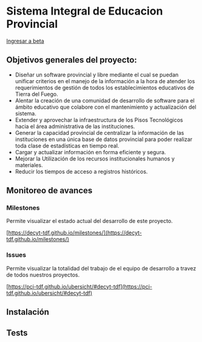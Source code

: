 # Sistema Integral de Educacion Provincial

[Ingresar a beta](http://sieptdf.tk)
## Objetivos generales del proyecto:

* Diseñar un software provincial y libre mediante el cual se puedan unificar criterios en el manejo  de la información a la hora de atender los requerimientos de gestión de todos los establecimientos educativos de Tierra del Fuego.
* Alentar la creación de una comunidad de desarrollo de software para el ámbito educativo que colabore con el mantenimiento y actualización del sistema.
* Extender y aprovechar la infraestructura de los Pisos Tecnológicos hacia el área administrativa de las instituciones.  
* Generar la capacidad provincial de centralizar la información de las instituciones en una única base de datos provincial para poder realizar toda clase de estadísticas en tiempo real. 
* Cargar y actualizar información en forma eficiente y segura.
* Mejorar la Utilización de los recursos institucionales humanos y materiales.
* Reducir los tiempos de acceso a registros históricos.

## Monitoreo de avances

### Milestones

Permite visualizar el estado actual del desarrollo de este proyecto.

[https://decyt-tdf.github.io/milestones/](https://decyt-tdf.github.io/milestones/)

### Issues

Permite visualizar la totalidad del trabajo de el equipo de desarrollo a travez de todos nuestros proyectos.

[https://pci-tdf.github.io/ubersicht/#decyt-tdf](https://pci-tdf.github.io/ubersicht/#decyt-tdf)

## Instalación
<!--  Por ejemplo npm install titulo  -->

## Tests
<!-- Breve descripción de cómo correr la suit de tests  -->
